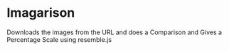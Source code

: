 # Imagarison
Downloads the images from the URL and does a Comparison and Gives a Percentage Scale using resemble.js
